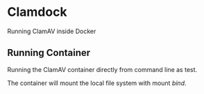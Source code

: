 # Clamdock

 Running ClamAV inside Docker

## Running Container

Running the ClamAV container directly from command line as test.

The container will mount the local file system with mount _bind_.
